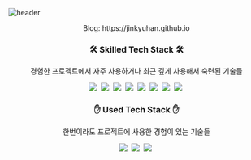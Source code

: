 ![header](https://capsule-render.vercel.app/api?type=soft&color=auto&height=200&section=header&text=Jinkyuhan&fontSize=70&animation=twinkling)

<div align=center>
  Blog: https://jinkyuhan.github.io
</div>
<div align=center>
  <h3> 🛠  Skilled Tech Stack 🛠 </h3>
  <p> 경험한 프로젝트에서 자주 사용하거나 최근 깊게 사용해서 숙련된 기술들 </p>
  <img src="https://img.shields.io/badge/JavaScript-yellow?style=flat-square&logo=JavaScript&logoColor=white"/></a>&nbsp 
  <img src="https://img.shields.io/badge/ExpressJS-black?style=flat-square&logo=Express&logoColor=white"/></a>&nbsp
  <img src="https://img.shields.io/badge/TypeScript-blue?style=flat-square&logo=TypeScript&logoColor=white"/></a>&nbsp 
  <img src="https://img.shields.io/badge/NestJS-ea2845?style=flat-square&logo=NestJS&logoColor=white"/></a>&nbsp 
  <img src="https://img.shields.io/badge/Java-4D7290?style=flat-square&logo=Java&logoColor=white"/></a>&nbsp
  <img src="https://img.shields.io/badge/Spring-5DA830?style=flat-square&logo=Spring&logoColor=white"/></a>&nbsp 
  <img src="https://img.shields.io/badge/JWT-black?style=flat-square&logo=JSON%20Web%20Tokens&logoColor=white"/></a>&nbsp 
  <img src="https://img.shields.io/badge/DockerSwarm-blue?style=flat-square&logo=Docker&logoColor=white"/></a>&nbsp

  <h3> ✋ Used Tech Stack ✋ </h3>
  <p> 한번이라도 프로젝트에 사용한 경험이 있는 기술들 </p> 
  <img src="https://img.shields.io/badge/Redis-BD331E?style=flat-square&logo=Redis&logoColor=white"/></a>&nbsp
  <img src="https://img.shields.io/badge/Jest-A82620?style=flat-square&logo=Jest&logoColor=white"/></a>&nbsp
  <img src="https://img.shields.io/badge/Swagger-green?style=flat-square&logo=Swagger&logoColor=white"/></a>&nbsp

</div>
<!-- prettier, Firebase, Mongo, Postgresql, MariaDB, REST API, filebeat, logstash,  -->
